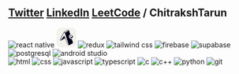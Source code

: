 ## [Twitter](https://x.com/ChitrakshTarun) [LinkedIn](https://www.linkedin.com/in/chitrakshtarun/) [LeetCode](https://leetcode.com/u/ChitrakshTarun/) / ChitrakshTarun

<div>
<img alt="react native" height=40 src="https://skillicons.dev/icons?i=react" />
<img alt="expo" height="40" src="https://raw.githubusercontent.com/tandpfun/skill-icons/dc910f319fc2688adc9d5517873c211445b296c5/icons/Expo-Light.svg" />
<img alt="redux" height=40 src="https://skillicons.dev/icons?i=redux" />
<img alt="tailwind css" height=40 src="https://skillicons.dev/icons?i=tailwind" />
<img alt="firebase" height=40 src="https://skillicons.dev/icons?i=firebase" />
<img alt="supabase" height=40 src="https://skillicons.dev/icons?i=supabase" />
<img alt="postgresql" height=40 src="https://skillicons.dev/icons?i=postgres" />
<img alt="android studio" height=40 src="https://skillicons.dev/icons?i=androidstudio" />
</div>
<div>
<img alt="html" height=40 src="https://skillicons.dev/icons?i=html" />
<img alt="css" height=40 src="https://skillicons.dev/icons?i=css" />
<img alt="javascript" height=40 src="https://skillicons.dev/icons?i=js" />
<img alt="typescript" height=40 src="https://skillicons.dev/icons?i=ts" />
<img alt="c" height=40 src="https://skillicons.dev/icons?i=c" />
<img alt="c++" height=40 src="https://skillicons.dev/icons?i=cpp" />
<img alt="python" height=40 src="https://skillicons.dev/icons?i=python" />
<img alt="git" height=40 src="https://skillicons.dev/icons?i=git" />
</div>
